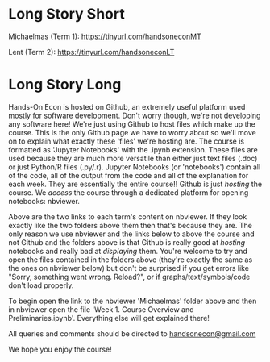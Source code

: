 

# Long Story Short

Michaelmas (Term 1): https://tinyurl.com/handsoneconMT

Lent (Term 2): https://tinyurl.com/handsoneconLT


# Long Story Long

Hands-On Econ is hosted on Github, an extremely useful platform used mostly for software development. Don't worry though, we're not developing any software here! We're just using Github to host files which make up the course. This is the only Github page we have to worry about so we'll move on to explain what exactly these 'files' we're hosting are. The course is formatted as 'Jupyter Notebooks' with the .ipynb extension. These files are used because they are much more versatile than either just text files (.doc) or just Python/R files (.py/.r). Jupyter Notebooks (or 'notebooks') contain all of the code, all of the output from the code and all of the explanation for each week. They are essentially the entire course!! Github is just *hosting* the course. We *access* the course through a dedicated platform for opening notebooks: nbviewer. 

Above are the two links to each term's content on nbviewer. If they look exactly like the two folders above them then that's because they are. The only reason we use nbviewer and the links below to above the course and not Github and the folders above is that Github is really good at *hosting* notebooks and really bad at *displaying* them. You're welcome to try and open the files contained in the folders above (they're exactly the same as the ones on nbviewer below) but don't be surprised if you get errors like "Sorry, something went wrong. Reload?", or if graphs/text/symbols/code don't load properly. 

To begin open the link to the nbviewer 'Michaelmas' folder above and then in nbviewer open the file 'Week 1. Course Overview and Preliminaries.ipynb'. Everything else will get explained there! 

All queries and comments should be directed to handsonecon@gmail.com

We hope you enjoy the course!
